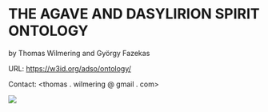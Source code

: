 # THE AGAVE AND DASYLIRION SPIRIT ONTOLOGY
by Thomas Wilmering and György Fazekas

URL: https://w3id.org/adso/ontology/

Contact: <thomas . wilmering @ gmail . com>

![](http://eecs.qmul.ac.uk/~thomasw/adso/html/images/agave_small.jpg)
